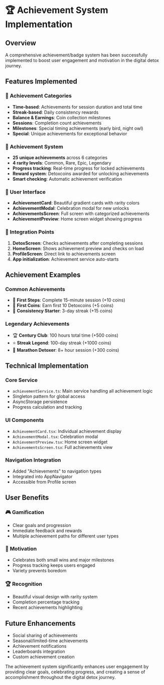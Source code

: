 # 🏆 Achievement System Implementation

## Overview
A comprehensive achievement/badge system has been successfully implemented to boost user engagement and motivation in the digital detox journey.

## Features Implemented

### 🎯 **Achievement Categories**
- **Time-based**: Achievements for session duration and total time
- **Streak-based**: Daily consistency rewards
- **Balance & Earnings**: Coin collection milestones
- **Sessions**: Completion count achievements
- **Milestones**: Special timing achievements (early bird, night owl)
- **Special**: Unique achievements for exceptional behavior

### 🏅 **Achievement System**
- **25 unique achievements** across 6 categories
- **4 rarity levels**: Common, Rare, Epic, Legendary
- **Progress tracking**: Real-time progress for locked achievements
- **Reward system**: Detoxcoins awarded for unlocking achievements
- **Smart checking**: Automatic achievement verification

### 🎨 **User Interface**
- **AchievementCard**: Beautiful gradient cards with rarity colors
- **AchievementModal**: Celebration modal for new unlocks
- **AchievementsScreen**: Full screen with categorized achievements
- **AchievementPreview**: Home screen widget showing progress

### 🔄 **Integration Points**
1. **DetoxScreen**: Checks achievements after completing sessions
2. **HomeScreen**: Shows achievement preview and checks on load
3. **ProfileScreen**: Direct link to achievements screen
4. **App initialization**: Achievement service auto-starts

## Achievement Examples

### Common Achievements
- 🚶 **First Steps**: Complete 15-minute session (+10 coins)
- 💎 **First Coins**: Earn first 10 Detoxcoins (+5 coins)
- 📅 **Consistency Starter**: 3-day streak (+15 coins)

### Legendary Achievements
- 🏆 **Century Club**: 100 hours total time (+500 coins)
- ⭐ **Streak Legend**: 100-day streak (+1000 coins)
- 🏃 **Marathon Detoxer**: 8+ hour session (+300 coins)

## Technical Implementation

### Core Service
- `achievementService.ts`: Main service handling all achievement logic
- Singleton pattern for global access
- AsyncStorage persistence
- Progress calculation and tracking

### UI Components
- `AchievementCard.tsx`: Individual achievement display
- `AchievementModal.tsx`: Celebration modal
- `AchievementPreview.tsx`: Home screen widget
- `AchievementsScreen.tsx`: Full achievements view

### Navigation Integration
- Added "Achievements" to navigation types
- Integrated into AppNavigator
- Accessible from Profile screen

## User Benefits

### 🎮 **Gamification**
- Clear goals and progression
- Immediate feedback and rewards
- Multiple achievement paths for different user types

### 💪 **Motivation**
- Celebrates both small wins and major milestones
- Progress tracking keeps users engaged
- Variety prevents boredom

### 🏆 **Recognition**
- Beautiful visual design with rarity system
- Completion percentage tracking
- Recent achievements highlighting

## Future Enhancements
- Social sharing of achievements
- Seasonal/limited-time achievements
- Achievement notifications
- Leaderboards integration
- Custom achievement creation

The achievement system significantly enhances user engagement by providing clear goals, celebrating progress, and creating a sense of accomplishment throughout the digital detox journey.